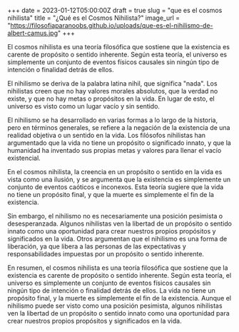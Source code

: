 +++
date = 2023-01-12T05:00:00Z
draft = true
slug = "que es el cosmos nihilista"
title = "¿Qué es el Cosmos Nihilista?"
image_url = "https://filosofiaparanoobs.github.io/uploads/que-es-el-nihilismo-de-albert-camus.jpg"
+++
&nbsp;

El cosmos nihilista es una teoría filosófica que sostiene que la existencia es carente de propósito o sentido inherente. Según esta teoría, el universo es simplemente un conjunto de eventos físicos causales sin ningún tipo de intención o finalidad detrás de ellos.

El nihilismo se deriva de la palabra latina nihil, que significa "nada". Los nihilistas creen que no hay valores morales absolutos, que la verdad no existe, y que no hay metas o propósitos en la vida. En lugar de esto, el universo es visto como un lugar vacío y sin sentido.

El nihilismo se ha desarrollado en varias formas a lo largo de la historia, pero en términos generales, se refiere a la negación de la existencia de una realidad objetiva o un sentido en la vida. Los filósofos nihilistas han argumentado que la vida no tiene un propósito o significado innato, y que la humanidad ha inventado sus propias metas y valores para llenar el vacío existencial.

En el cosmos nihilista, la creencia en un propósito o sentido en la vida es vista como una ilusión, y se argumenta que la existencia es simplemente un conjunto de eventos caóticos e inconexos. Esta teoría sugiere que la vida no tiene un propósito final, y que la muerte es simplemente el fin de la existencia.

Sin embargo, el nihilismo no es necesariamente una posición pesimista o desesperanzada. Algunos nihilistas ven la libertad de un propósito o sentido innato como una oportunidad para crear nuestros propios propósitos y significados en la vida. Otros argumentan que el nihilismo es una forma de liberación, ya que libera a las personas de las expectativas y responsabilidades impuestas por un propósito o sentido inherente.

En resumen, el cosmos nihilista es una teoría filosófica que sostiene que la existencia es carente de propósito o sentido inherente. Según esta teoría, el universo es simplemente un conjunto de eventos físicos causales sin ningún tipo de intención o finalidad detrás de ellos. La vida no tiene un propósito final, y la muerte es simplemente el fin de la existencia. Aunque el nihilismo puede ser visto como una posición pesimista, algunos nihilistas ven la libertad de un propósito o sentido innato como una oportunidad para crear nuestros propios propósitos y significados en la vida.